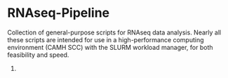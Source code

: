 # RNAseq-Pipeline

Collection of general-purpose scripts for RNAseq data analysis. Nearly all these scripts are intended for use in a high-performance computing environment (CAMH SCC) with the SLURM workload manager, for both feasibility and speed.

1.
